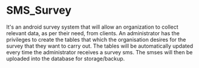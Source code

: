 SMS_Survey
==========

It's an android survey system that will allow an organization to collect relevant data, as per their need, from  clients. An administrator has the privileges to create the tables that which the organisation desires for the survey that they want to carry out. The tables will be automatically updated every time the administrator receives a survey sms. The smses will then be uploaded into the database for storage/backup.
